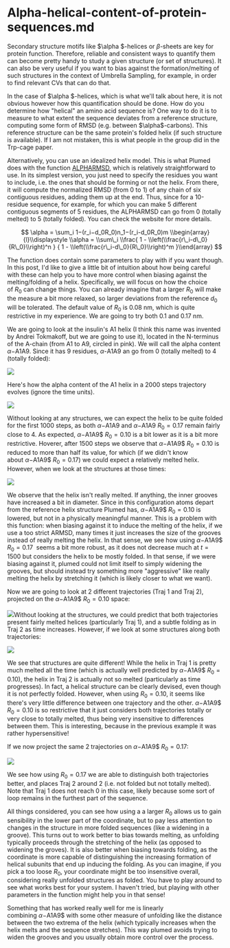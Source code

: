 # Alpha-helical-content-of-protein-sequences.md
Secondary structure motifs like  $\alpha $-helices or $\beta$-sheets are key for protein function. Therefore, reliable and consistent ways to quantify them can become pretty handy to study a given structure (or set of structures). It can also be very useful if you want to bias against the formation/melting of such structures in the context of Umbrella Sampling, for example, in order to find relevant CVs that can do that.

In the case of  $\alpha $-helices, which is what we'll talk about here, it is not obvious however how this quantification should be done. How do you determine how "helical" an amino acid sequence is? One way to do it is to measure to what extent the sequence deviates from a reference structure, computing some form of RMSD (e.g. between $\alpha$-carbons). This reference structure can be the same protein's folded helix (if such structure is available). If I am not mistaken, this is what people in the group did in the Trp-cage paper.

Alternatively, you can use an idealized helix model. This is what Plumed does with the function [ALPHARMSD](https://www.plumed.org/doc-v2.5/user-doc/html/_a_l_p_h_a_r_m_s_d.html), which is relatively straightforward to use. In its simplest version, you just need to specify the residues you want to include, i.e. the ones that should be forming or not the helix. From there, it will compute the normalized RMSD (from 0 to 1) of any chain of six contiguous residues, adding them up at the end. Thus, since for a 10-residue sequence, for example, for which you can make 5 different contiguous segments of 5 residues, the ALPHARMSD can go from 0 (totally melted) to 5 (totally folded). You can check the website for more details.

$$ \alpha = \sum_i 1−(r_i−d_0R_0)n_1−(r_i-d_0R_0)m
\\begin{array}{l}\\displaystyle \\alpha = \\sum\_i \\frac{ 1 - \\left(\\frac{r\_i-d\_0}{R\_0}\\right)^n } { 1 - \\left(\\frac{r\_i-d\_0}{R\_0}\\right)^m }\\end{array} 
$$

The function does contain some parameters to play with if you want though. In this post, I'd like to give a little bit of intuition about how being careful with these can help you to have more control when biasing against the melting/folding of a helix. Specifically, we will focus on how the choice of $R_0$ can change things. You can already imagine that a larger $R_0$ will make the measure a bit more relaxed, so larger deviations from the reference $d_0$ will be tolerated. The default value of $R_0$ is 0.08 nm, which is quite restrictive in my experience. We are going to try both 0.1 and 0.17 nm.

We are going to look at the insulin's A1 helix (I think this name was invented by Andrei Tokmakoff, but we are going to use it), located in the N-terminus of the A-chain (from A1 to A9, circled in pink). We will call the alpha content $\alpha$−A1A9. Since it has 9 residues, $\alpha$-A1A9 an go from 0 (totally melted) to 4 (totally folded):



![](/download/attachments/269226145/Fig1.png?version=3&modificationDate=1616195208000&api=v2)



Here's how the alpha content of the A1 helix in a 2000 steps trajectory evolves (ignore the time units). 

![](/download/attachments/269226145/Wiki_trajout_16.png?version=1&modificationDate=1616191244000&api=v2)

Without looking at any structures, we can expect the helix to be quite folded for the first 1000 steps, as both $\alpha$−A1A9 and $\alpha$−A1A9 $R_0= 0.17$ remain fairly close to 4. As expected, $\alpha$−A1A9$ $R_0=0.10$ is a bit lower as it is a bit more restrictive. Hoverer, after 1500 steps we observe that $\alpha$−A1A9$ $R_0 = 0.10$ is reduced to more than half its value, for which (if we didn't know about $\alpha$−A1A9$ $R_0 = 0.17$) we could expect a relatively melted helix. However, when we look at the structures at those times:



![](/download/attachments/269226145/Fig3.png?version=1&modificationDate=1616192762000&api=v2)

We observe that the helix isn't really melted. If anything, the inner grooves have increased a bit in diameter. Since in this configuration atoms depart from the reference helix structure Plumed has, $\alpha$−A1A9$ $R_0 = 0.10$ is lowered, but not in a physically meaningful manner. This is a problem with this function: when biasing against it to induce the melting of the helix, if we use a too strict ARMSD, many times it just increases the size of the grooves instead of really melting the helix. In that sense, we see how using $\alpha$−A1A9$ $R_0 = 0.17$  seems a bit more robust, as it does not decrease much at $t=1500$ but considers the helix to be mostly folded. In that sense, if we were biasing against it, plumed could not limit itself to simply widening the grooves, but should instead try something more "aggressive" like really melting the helix by stretching it (which is likely closer to what we want). 

Now we are going to look at 2 different trajectories (Traj 1 and Traj 2), projected on the $\alpha$−A1A9$ $R_0 = 0.10$ space:

![](/download/attachments/269226145/Fig4.png?version=1&modificationDate=1616193487000&api=v2)Without looking at the structures, we could predict that both trajectories present fairly melted helices (particularly Traj 1), and a subtle folding as in Traj 2 as time increases. However, if we look at some structures along both trajectories:

![](/download/attachments/269226145/Fig6.png?version=3&modificationDate=1616194151000&api=v2)

We see that structures are quite different! While the helix in Traj 1 is pretty much melted all the time (which is actually well predicted by $\alpha$−A1A9$ $R_0 = 0.10$), the helix in Traj 2 is actually not so melted (particularly as time progresses). In fact, a helical structure can be clearly devised, even though it is not perfectly folded. However, when using $R_0 = 0.10$, it seems like there's very little difference between one trajectory and the other. $\alpha$−A1A9$ $R_0 = 0.10$ is so restrictive that it just considers both trajectories totally or very close to totally melted, thus being very insensitive to differences between them. This is interesting, because in the previous example it was rather hypersensitive!

If we now project the same 2 trajectories on $\alpha$−A1A9$ $R_0 = 0.17$:

![](/download/attachments/269226145/Fig8.png?version=2&modificationDate=1616194189000&api=v2)





We see how using $R_0 = 0.17$ we are able to distinguish both trajectories better, and places Traj 2 around 2 (i.e. not folded but not totally melted). Note that Traj 1 does not reach 0 in this case, likely because some sort of loop remains in the furthest part of the sequence.



All things considered, you can see how using a a larger $R_0$ allows us to gain sensibility in the lower part of the coordinate, but to pay less attention to changes in the structure in more folded sequences (like a widening in a groove). This turns out to work better to bias towards melting, as unfolding typically proceeds through the stretching of the helix (as opposed to widening the groves). It is also better when biasing towards folding, as the coordinate is more capable of distinguishing the increasing formation of helical subunits that end up inducing the folding. As you can imagine, if you pick a too loose $R_0$, your coordinate might be too insensitive overall, considering really unfolded structures as folded. You have to play around to see what works best for your system. I haven't tried, but playing with other parameters in the function might help you in that sense!

Something that has worked really well for me is linearly combining $\alpha$−A1A9$ with some other measure of unfolding like the distance between the two extrema of the helix (which typically increases when the helix melts and the sequence stretches). This way plumed avoids trying to widen the grooves and you usually obtain more control over the process.
